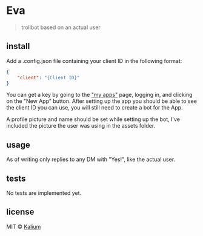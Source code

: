 # Eva
> trollbot based on an actual user

## install
Add a .config.json file containing your client ID in the following format:
```json
{
	"client": "{Client ID}"
}
```
You can get a key by going to the ["my apps"](https://discordapp.com/developers/applications/me) page, logging in, and clicking on the "New App" button. After setting up the app you should be able to see the client ID you can use, you will still need to create a bot for the App.

A profile picture and name should be set while setting up the bot, I've included the picture the user was using in the assets folder.

## usage
As of writing only replies to any DM with "Yes!", like the actual user.

## tests
No tests are implemented yet.

## license
MIT © [Kalium](https://kalium.xyz)
